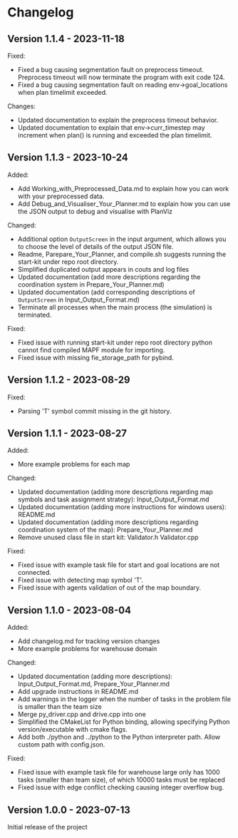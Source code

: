 # Changelog

Version 1.1.4 - 2023-11-18
----------------------------
Fixed:
- Fixed a bug causing segmentation fault on preprocess timeout. Preprocess timeout will now terminate the program with exit code 124.
- Fixed a bug causing segmentation fault on reading env->goal_locations when plan timelimit exceeded.

Changes:
- Updated documentation to explain the preprocess timeout behavior.
- Updated documentation to explain that env->curr_timestep may increment when plan() is running and exceeded the plan timelimit.

Version 1.1.3 - 2023-10-24
----------------------------
Added:
- Add Working_with_Preprocessed_Data.md to explain how you can work with your preprocessed data.
- Add Debug_and_Visualiser_Your_Planner.md to explain how you can use the JSON output to debug and visualise with PlanViz
  
Changed:
- Additional option `OutputScreen` in the input argument, which allows you to choose the level of details of the output JSON file.
- Readme, Parepare_Your_Planner, and compile.sh suggests running the start-kit under repo root directory.
- Simplified duplicated output appears in couts and log files
- Updated documentation (add more descriptions regarding the coordination system in Prepare_Your_Planner.md)
- Updated documentation (add corresponding descriptions of `OutputScreen` in Input_Output_Format.md)
- Terminate all processes when the main process (the simulation) is terminated.

Fixed:
- Fixed issue with running start-kit under repo root directory python cannot find compiled MAPF module for importing.
- Fixed issue with missing fie_storage_path for pybind.

Version 1.1.2 - 2023-08-29
----------------------------
Fixed:
- Parsing 'T' symbol commit missing in the git history.


Version 1.1.1 - 2023-08-27
----------------------------
Added:
- More example problems for each map

Changed:
- Updated documentation (adding more descriptions regarding map symbols and task assignment strategy): Input_Output_Format.md
- Updated documentation (adding more instructions for windows users): README.md
- Updated documentation (adding more descriptions regarding coordination system of the map): Prepare_Your_Planner.md
- Remove unused class file in start kit: Validator.h Validator.cpp

Fixed:
- Fixed issue with example task file for start and goal locations are not connected.
- Fixed issue with detecting map symbol 'T'.
- Fixed issue with agents validation of out of the map boundary.

Version 1.1.0 - 2023-08-04
----------------------------
Added:
- Add changelog.md for tracking version changes
- More example problems for warehouse domain

Changed:
- Updated documentation (adding more descriptions): Input_Output_Format.md, Prepare_Your_Planner.md 
- Add upgrade instructions in README.md
- Add warnings in the logger when the number of tasks in the problem file is smaller than the team size
- Merge py_driver.cpp and drive.cpp into one
- Simplified the CMakeList for Python binding, allowing specifying Python version/executable with cmake flags.
- Add both ./python and ../python to the Python interpreter path. Allow custom path with config.json.

Fixed:
- Fixed issue with example task file for warehouse large only has 1000 tasks (smaller than team size), of which 10000 tasks must be replaced
- Fixed issue with edge conflict checking causing integer overflow bug.

Version 1.0.0 - 2023-07-13
----------------------------
Initial release of the project
